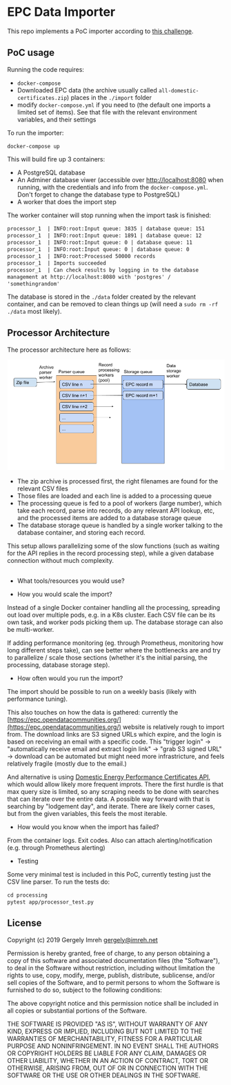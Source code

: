 # EPC Data Importer

This repo implements a PoC importer according to [this challenge](https://github.com/landtechnologies/technical-challenge/blob/master/epc-data-import.md).


## PoC usage

Running the code requires:

* `docker-compose`
* Downloaded EPC data (the archive usually called `all-domestic-certificates.zip`) places in the `./import` folder
* modify `docker-compose.yml` if you need to (the default one imports a limited set of items). See that file with the relevant environment variables, and their settings

To run the importer:

```
docker-compose up
```
This will build fire up 3 containers:

* A PostgreSQL database
* An Adminer database viwer (accessible over [http://localhost:8080](http://localhost:8080) when running, with the credentials and info from the `docker-compose.yml`. Don't forget to change the database type to PostgreSQL)
* A worker that does the import step

The worker container will stop running when the import task is finished:

```
processor_1  | INFO:root:Input queue: 3835 | database queue: 151
processor_1  | INFO:root:Input queue: 1891 | database queue: 12
processor_1  | INFO:root:Input queue: 0 | database queue: 11
processor_1  | INFO:root:Input queue: 0 | database queue: 0
processor_1  | INFO:root:Processed 50000 records
processor_1  | Imports succeeded
processor_1  | Can check results by logging in to the database management at http://localhost:8080 with 'postgres' / 'somethingrandom'
```

The database is stored in the `./data` folder created by the relevant container, and can be removed to clean things up (will need a `sudo rm -rf ./data` most likely).


## Processor Architecture

The processor architecture here as follows:

![](images/processor_architecture.png)

* The zip archive is processed first, the right filenames are found for the relevant CSV files
* Those files are loaded and each line is added to a processing queue
* The processing queue is fed to a pool of workers (large number), which take each record, parse into records, do any relevant API lookup, etc, and the processed items are added to a database storage queue
* The database storage queue is handled by a single worker talking to the database container, and storing each record.

This setup allows parallelizing some of the slow functions (such as waiting for the API replies in the record processing step), while a given database connection without much complexity.

##

* What tools/resources you would use?

* How you would scale the import?

Instead of a single Docker container handling all the processing, spreading out load over multiple pods, e.g. in a K8s cluster. Each CSV file can be its own task, and worker pods picking them up. The database storage can also be multi-worker.

If adding performance monitoring (eg. through Prometheus, monitoring how long different steps take), can see better where the bottlenecks are and try to parallelize / scale those sections (whether it's the initial parsing, the processing, database storage step).

* How often would you run the import?

The import should be possible to run on a weekly basis (likely with performance tuning).

This also touches on how the data is gathered: currently the [https://epc.opendatacommunities.org/](https://epc.opendatacommunities.org/) website is relatively rough to import from. The download links are S3 signed URLs which expire, and the login is based on receiving an email with a specific code. This "trigger login" -> "automatically receive email and extract login link" -> "grab S3 signed URL" -> download can be automated but might need more infrastricture, and feels relatively fragile (mostly due to the email.)

And alternative is using [Domestic Energy Performance Certificates API](https://epc.opendatacommunities.org/docs/api/domestic), which would allow likely more frequent improts. There the first hurdle is that max query size is limited, so any scraping needs to be done with searches that can iterate over the entire data. A possible way forward with that is searching by "lodgement day", and iterate. There are likely corner cases, but from the given variables, this feels the most iterable.

* How would you know when the import has failed?

From the container logs. Exit codes. Also can attach alerting/notification (e.g. through Prometheus alerting)

* Testing

Some very minimal test is included in this PoC, currently testing just the CSV line parser. To run the tests do:

```shell
cd processing
pytest app/processor_test.py
```

## License

Copyright (c) 2019 Gergely Imreh <gergely@imreh.net>

Permission is hereby granted, free of charge, to any person obtaining a copy
of this software and associated documentation files (the "Software"), to deal
in the Software without restriction, including without limitation the rights
to use, copy, modify, merge, publish, distribute, sublicense, and/or sell
copies of the Software, and to permit persons to whom the Software is
furnished to do so, subject to the following conditions:

The above copyright notice and this permission notice shall be included in all
copies or substantial portions of the Software.

THE SOFTWARE IS PROVIDED "AS IS", WITHOUT WARRANTY OF ANY KIND, EXPRESS OR
IMPLIED, INCLUDING BUT NOT LIMITED TO THE WARRANTIES OF MERCHANTABILITY,
FITNESS FOR A PARTICULAR PURPOSE AND NONINFRINGEMENT. IN NO EVENT SHALL THE
AUTHORS OR COPYRIGHT HOLDERS BE LIABLE FOR ANY CLAIM, DAMAGES OR OTHER
LIABILITY, WHETHER IN AN ACTION OF CONTRACT, TORT OR OTHERWISE, ARISING FROM,
OUT OF OR IN CONNECTION WITH THE SOFTWARE OR THE USE OR OTHER DEALINGS IN THE
SOFTWARE.